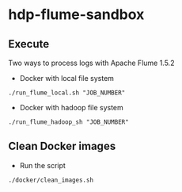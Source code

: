 # hdp-flume-sandbox

## Execute
Two ways to process logs with Apache Flume 1.5.2
* Docker with local file system
```
./run_flume_local.sh "JOB_NUMBER"
```

* Docker with hadoop file system
```
./run_flume_hadoop_sh "JOB_NUMBER"
```

## Clean Docker images
* Run the script
```
./docker/clean_images.sh
```

